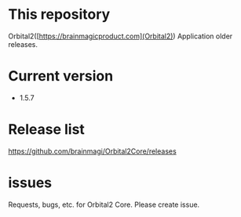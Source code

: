 # This repository
Orbital2([https://brainmagicproduct.com](Orbital2)) Application older releases.


# Current version
- 1.5.7

# Release list
https://github.com/brainmagi/Orbital2Core/releases

# issues
Requests, bugs, etc. for Orbital2 Core. Please create issue.
